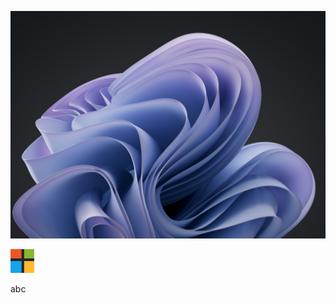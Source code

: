 ![image](./_img/2023-07-24_16-59-19_2785.png)






![image](./_img/2023-07-24_16-53-51_3634.png)






































abc
